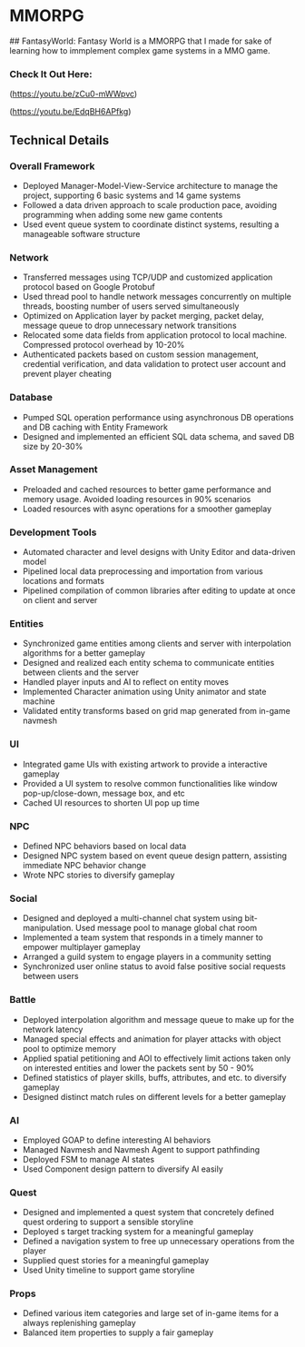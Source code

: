 # MMORPG
<div id = "Top"> </div>
## FantasyWorld:
Fantasy World is a MMORPG that I made for sake of learning how to immplement complex game systems in a MMO game.

### Check It Out Here:

(https://youtu.be/zCu0-mWWpvc)

(https://youtu.be/EdqBH6APfkg)

## Technical Details
### Overall Framework
* Deployed Manager-Model-View-Service architecture to manage the project, supporting 6 basic systems and 14 game systems
* Followed a data driven approach to scale production pace, avoiding programming when adding some new game contents
* Used event queue system to coordinate distinct systems, resulting a manageable software structure
### Network
* Transferred messages using TCP/UDP and customized application protocol based on Google Protobuf
* Used thread pool to handle network messages concurrently on multiple threads, boosting number of users served simultaneously
* Optimized on Application layer by packet merging, packet delay, message queue to drop unnecessary network transitions
* Relocated some data fields from application protocol to local machine. Compressed protocol overhead by 10-20%
* Authenticated packets based on custom session management,  credential verification, and data validation to protect user account and prevent player cheating
### Database
* Pumped SQL operation performance using asynchronous DB operations and DB caching with Entity Framework
* Designed and implemented an efficient SQL data schema, and saved DB size by 20-30%
### Asset Management
* Preloaded and cached resources to better game performance and memory usage. Avoided loading resources in 90% scenarios
* Loaded resources with async operations for a smoother gameplay
### Development Tools
* Automated character and level designs with Unity Editor and data-driven model
* Pipelined local data preprocessing and importation from various locations and formats
* Pipelined compilation of common libraries after editing to update at once on client and server
### Entities
* Synchronized game entities among clients and server with interpolation algorithms for a better gameplay
* Designed and realized each entity schema to communicate entities between clients and the server
* Handled player inputs and AI to reflect on entity moves
* Implemented Character animation using Unity animator and state machine
* Validated entity transforms based on grid map generated from in-game navmesh
### UI
* Integrated game UIs with existing artwork to provide a interactive gameplay
* Provided a UI system to resolve common functionalities like window pop-up/close-down, message box, and etc
* Cached UI resources to shorten UI pop up time
### NPC
* Defined NPC behaviors based on local data
* Designed NPC system based on event queue design pattern, assisting immediate NPC behavior change
* Wrote NPC stories to diversify gameplay
### Social
* Designed and deployed a multi-channel chat system using bit-manipulation. Used message pool to manage global chat room
* Implemented a team system that responds in a timely manner to empower multiplayer gameplay
* Arranged a guild system to engage players in a community setting
* Synchronized user online status to avoid false positive social requests between users
### Battle
* Deployed interpolation algorithm and message queue to make up for the network latency
* Managed special effects and animation for player attacks with object pool to optimize memory
* Applied spatial petitioning and AOI to effectively limit actions taken only on interested entities and lower the packets sent by 50 - 90%
* Defined statistics of player skills, buffs, attributes, and etc. to diversify gameplay
* Designed distinct match rules on different levels for a better gameplay
### AI
* Employed GOAP to define interesting AI behaviors
* Managed Navmesh and Navmesh Agent to support pathfinding
* Deployed FSM to manage AI states
* Used Component design pattern to diversify AI easily
### Quest
* Designed and implemented a quest system that concretely defined quest ordering to support a sensible storyline
* Deployed s target tracking system for a meaningful gameplay
* Defined a navigation system to free up unnecessary operations from the player
* Supplied quest stories for a meaningful gameplay
* Used Unity timeline to support game storyline
### Props
* Defined various item categories and large set of in-game items for a always replenishing gameplay
* Balanced item properties to supply a fair gameplay
